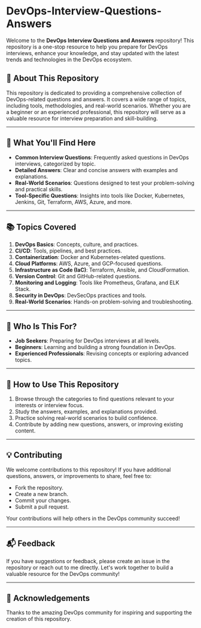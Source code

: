 # DevOps-Interview-Questions-Answers

Welcome to the **DevOps Interview Questions and Answers** repository! This repository is a one-stop resource to help you prepare for DevOps interviews, enhance your knowledge, and stay updated with the latest trends and technologies in the DevOps ecosystem.  

## 📖 About This Repository  
This repository is dedicated to providing a comprehensive collection of DevOps-related questions and answers. It covers a wide range of topics, including tools, methodologies, and real-world scenarios. Whether you are a beginner or an experienced professional, this repository will serve as a valuable resource for interview preparation and skill-building.  

---

## 🚀 What You'll Find Here  
- **Common Interview Questions**: Frequently asked questions in DevOps interviews, categorized by topic.  
- **Detailed Answers**: Clear and concise answers with examples and explanations.  
- **Real-World Scenarios**: Questions designed to test your problem-solving and practical skills.  
- **Tool-Specific Questions**: Insights into tools like Docker, Kubernetes, Jenkins, Git, Terraform, AWS, Azure, and more.  

---

## 📚 Topics Covered  
1. **DevOps Basics**: Concepts, culture, and practices.  
2. **CI/CD**: Tools, pipelines, and best practices.  
3. **Containerization**: Docker and Kubernetes-related questions.  
4. **Cloud Platforms**: AWS, Azure, and GCP-focused questions.  
5. **Infrastructure as Code (IaC)**: Terraform, Ansible, and CloudFormation.  
6. **Version Control**: Git and GitHub-related questions.  
7. **Monitoring and Logging**: Tools like Prometheus, Grafana, and ELK Stack.  
8. **Security in DevOps**: DevSecOps practices and tools.  
9. **Real-World Scenarios**: Hands-on problem-solving and troubleshooting.  

---

## 🎯 Who Is This For?  
- **Job Seekers**: Preparing for DevOps interviews at all levels.  
- **Beginners**: Learning and building a strong foundation in DevOps.  
- **Experienced Professionals**: Revising concepts or exploring advanced topics.  

---

## 🌟 How to Use This Repository  
1. Browse through the categories to find questions relevant to your interests or interview focus.  
2. Study the answers, examples, and explanations provided.  
3. Practice solving real-world scenarios to build confidence.  
4. Contribute by adding new questions, answers, or improving existing content.  

---

## 💡 Contributing  
We welcome contributions to this repository! If you have additional questions, answers, or improvements to share, feel free to:  
- Fork the repository.  
- Create a new branch.  
- Commit your changes.  
- Submit a pull request.  

Your contributions will help others in the DevOps community succeed!  

---

## 📬 Feedback  
If you have suggestions or feedback, please create an issue in the repository or reach out to me directly. Let's work together to build a valuable resource for the DevOps community!  

---

## 🙌 Acknowledgements  
Thanks to the amazing DevOps community for inspiring and supporting the creation of this repository.  
